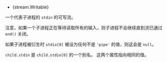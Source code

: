 <!-- YAML
added: v0.1.90
-->

* {stream.Writable}

一个代表子进程的 `stdin` 的可写流。

注意，如果一个子进程正在等待读取所有的输入，则子进程不会继续直到流已通过 `end()` 关闭。

如果子进程被衍生时 `stdio[0]` 被设为任何不是 `'pipe'` 的值，则这会是 `null`。

`child.stdin` 是 `child.stdio[0]` 的一个别名。
这两个属性指向相同的值。


